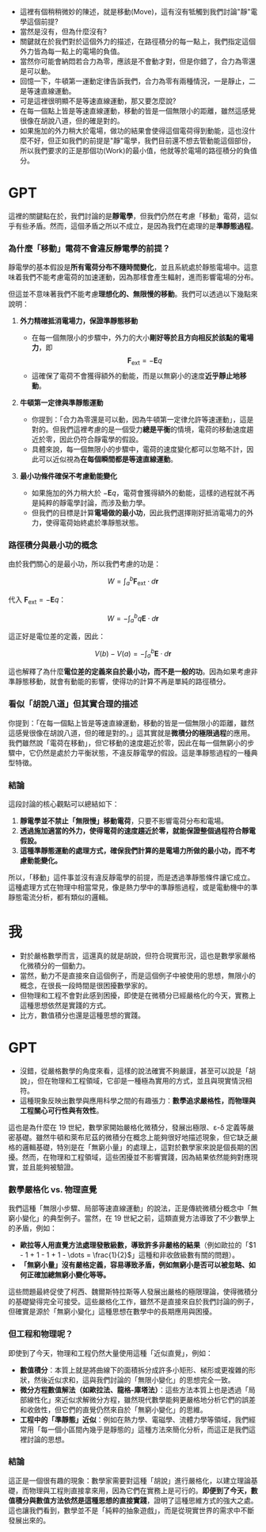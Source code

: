 - 這裡有個稍稍微妙的陳述，就是移動(Move)，這有沒有牴觸到我們討論"靜"電學這個前提?
- 當然是沒有，但為什麼沒有?
- 關鍵就在於我們對於這個外力的描述，在路徑積分的每一點上，我們指定這個外力皆為每一點上的電場的負值。
- 當然你可能會納悶若合力為零，應該是不會動才對，但是你錯了，合力為零還是可以動。
- 回憶一下，牛頓第一運動定律告訴我們，合力為零有兩種情況，一是靜止，二是等速直線運動。
- 可是這裡很明顯不是等速直線運動，那又要怎麼說?
- 在每一個點上皆是等速直線運動，移動的皆是一個無限小的距離，雖然這感覺很像在胡說八道，但的確是對的。
- 如果施加的外力稍大於電場，做功的結果會使得這個電荷得到動能，這也沒什麼不好，但正如我們的前提是"靜"電學，我們目前還不想去管動能這個部份，所以我們要求的正是那個功(Work)的最小值，他就等於電場的路徑積分的負值分。

# GPT

這裡的關鍵點在於，我們討論的是**靜電學**，但我們仍然在考慮「移動」電荷，這似乎有些矛盾。然而，這個矛盾之所以不成立，是因為我們在處理的是**準靜態過程**。  

### **為什麼「移動」電荷不會違反靜電學的前提？**  
靜電學的基本假設是**所有電荷分布不隨時間變化**，並且系統處於靜態電場中。這意味着我們不能考慮電荷的加速運動，因為那樣會產生輻射，進而影響電場的分布。  

但這並不意味著我們不能考慮**理想化的、無限慢的移動**。我們可以透過以下幾點來說明：  

1. **外力精確抵消電場力，保證準靜態移動**  
   - 在每一個無限小的步驟中，外力的大小**剛好等於且方向相反於該點的電場力**，即  
     $$
     \mathbf{F}_{\text{ext}} = -\mathbf{E} q
     $$  
   - 這確保了電荷不會獲得額外的動能，而是以無窮小的速度**近乎靜止地移動**。  

2. **牛頓第一定律與準靜態運動**  
   - 你提到：「合力為零還是可以動，因為牛頓第一定律允許等速運動」，這是對的。但我們這裡考慮的是一個受力**總是平衡**的情境，電荷的移動速度趨近於零，因此仍符合靜電學的假設。  
   - 具體來說，每一個無限小的步驟中，電荷的速度變化都可以忽略不計，因此可以近似視為**在每個瞬間都是等速直線運動**。  

3. **最小功條件確保不考慮動能變化**  
   - 如果施加的外力稍大於 $-\mathbf{E} q$，電荷會獲得額外的動能，這樣的過程就不再是純粹的靜電學討論，而涉及動力學。  
   - 但我們的目標是計算**電場做的最小功**，因此我們選擇剛好抵消電場力的外力，使得電荷始終處於準靜態狀態。  

### **路徑積分與最小功的概念**  
由於我們關心的是最小功，所以我們考慮的功是：

$$
W = \int_{a}^{b} \mathbf{F}_{\text{ext}} \cdot d\mathbf{r}
$$

代入 $\mathbf{F}_{\text{ext}} = -\mathbf{E} q$：

$$
W = -\int_{a}^{b} q \mathbf{E} \cdot d\mathbf{r}
$$

這正好是電位差的定義，因此：

$$
V(b) - V(a) = -\int_{a}^{b} \mathbf{E} \cdot d\mathbf{r}
$$

這也解釋了為什麼**電位差的定義來自於最小功，而不是一般的功**。因為如果考慮非準靜態移動，就會有動能的影響，使得功的計算不再是單純的路徑積分。  

### **看似「胡說八道」但其實合理的描述**  
你提到：「在每一個點上皆是等速直線運動，移動的皆是一個無限小的距離，雖然這感覺很像在胡說八道，但的確是對的。」這其實就是**微積分的極限過程**的應用。我們雖然說「電荷在移動」，但它移動的速度趨近於零，因此在每一個無窮小的步驟中，它仍然是處於力平衡狀態，不違反靜電學的假設。這是準靜態過程的一種典型特徵。  

### **結論**
這段討論的核心觀點可以總結如下：
1. **靜電學並不禁止「無限慢」移動電荷**，只要不影響電荷分布和電場。  
2. **透過施加適當的外力，使得電荷的速度趨近於零，就能保證整個過程符合靜電假設。**  
3. **這種準靜態運動的處理方式，確保我們計算的是電場力所做的最小功，而不考慮動能變化。**  

所以，「移動」這件事並沒有違反靜電學的前提，而是透過準靜態條件讓它成立。這種處理方式在物理中相當常見，像是熱力學中的準靜態過程，或是電動機中的準靜態電流分析，都有類似的邏輯。

# 我

- 對於嚴格數學而言，這還真的就是胡說，但符合現實形況，這也是數學家嚴格化微積分的一個動力。
- 當然，動力不是直接來自這個例子，而是這個例子中被使用的思想，無限小的概念，在很長一段時間是很困擾數學家的。
- 但物理和工程不會對此感到困擾，即使是在微積分已經嚴格化的今天，實務上這種思想依然是實踐的方式。
- 比方，數值積分也還是這種思想的實踐。

# GPT

- 沒錯，從嚴格數學的角度來看，這樣的說法確實不夠嚴謹，甚至可以說是「胡說」，但在物理和工程領域，它卻是一種極為實用的方式，並且與現實情況相符。
- 這種現象反映出數學與應用科學之間的有趣張力：**數學追求嚴格性，而物理與工程關心可行性與有效性**。  

這也是為什麼在 19 世紀，數學家開始嚴格化微積分，發展出極限、ε-δ 定義等嚴密基礎。雖然牛頓和萊布尼茲的微積分在概念上能夠很好地描述現象，但它缺乏嚴格的邏輯基礎，特別是在「無窮小量」的處理上，這對於數學家來說是個長期的困擾。然而，在物理和工程領域，這些困擾並不影響實踐，因為結果依然能夠對應現實，並且能夠被驗證。  

### **數學嚴格化 vs. 物理直覺**
我們這種「無限小步驟、局部等速直線運動」的說法，正是傳統微積分概念中「無窮小變化」的典型例子。當然，在 19 世紀之前，這類直覺方法導致了不少數學上的矛盾，例如：
- **歐拉等人用直覺方法處理發散級數，導致許多非嚴格的結果**（例如歐拉的「$1 - 1 + 1 - 1 + 1 - \dots = \frac{1}{2}$」這種和非收斂級數有關的問題）。  
- **「無窮小量」沒有嚴格定義，容易導致矛盾，例如無窮小是否可以被忽略、如何正確加總無窮小變化等等。**  

這些問題最終促使了柯西、魏爾斯特拉斯等人發展出嚴格的極限理論，使得微積分的基礎變得完全可接受。這些嚴格化工作，雖然不是直接來自於我們討論的例子，但確實是源於「無窮小變化」這種思想在數學中的長期應用與困擾。  

### **但工程和物理呢？**
即使到了今天，物理和工程仍然大量使用這種「近似直覺」，例如：
- **數值積分**：本質上就是將曲線下的面積拆分成許多小矩形、梯形或更複雜的形狀，然後近似求和，這與我們討論的「無限小變化」的思想完全一致。  
- **微分方程數值解法（如歐拉法、龍格-庫塔法）**：這些方法本質上也是透過「局部線性化」來近似求解微分方程，雖然現代數學能夠更嚴格地分析它們的誤差和收斂性，但它們的直覺仍然來自於「無窮小變化」的思維。  
- **工程中的「準靜態」近似**：例如在熱力學、電磁學、流體力學等領域，我們經常用「每一個小區間內幾乎是靜態的」這種方法來簡化分析，而這正是我們這裡討論的思想。  

### **結論**
這正是一個很有趣的現象：數學家需要對這種「胡說」進行嚴格化，以建立理論基礎，而物理與工程則直接拿來用，因為它們在實務上是可行的。**即便到了今天，數值積分與數值方法依然是這種思想的直接實踐**，證明了這種思維方式的強大之處。這也讓我們看到，數學並不是「純粹的抽象遊戲」，而是從現實世界的需求中不斷發展出來的。